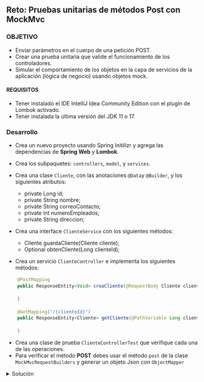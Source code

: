 ## Reto: Pruebas unitarias de métodos Post con MockMvc

### OBJETIVO

- Enviar parámetros en el cuerpo de una petición POST.
- Crear una prueba unitaria que valide el funcionamiento de los controladores.
- Simular el comportamiento de los objetos en la capa de servicios de la aplicación (lógica de negocio) usando objetos mock.

#### REQUISITOS
- Tener instalado el IDE IntelliJ Idea Community Edition con el plugin de Lombok activado.
- Tener instalada la última versión del JDK 11 o 17.


### Desarrollo
- Crea un nuevo proyecto usando Spring Initilizr y agrega las dependencias de **Spring Web** y **Lombok**.
- Crea los subpaquetes: `controllers`, `model`, y `services`.
- Crea una clase `Cliente`, con las anotaciones `@Data`y `@Builder`, y los siguientes atributos:
    - private Long id;
    - private String nombre;
    - private String correoContacto;
    - private int numeroEmpleados;
    - private String direccion;
- Crea una interface `ClienteService` con los siguientes métodos:
    - Cliente guardaCliente(Cliente cliente);
    - Optional<Cliente> obtenCliente(Long clienteId);
  
- Crea un servicio `ClienteController` e implementa los siguientes métodos:
```java
    @PostMapping
    public ResponseEntity<Void> creaCliente(@RequestBody Cliente cliente) {

    }

    @GetMapping("/{clienteId}")
    public ResponseEntity<Cliente> getCliente(@PathVariable Long clienteId) {

    }
```
- Crea una clase de prueba `ClienteControllerTest` que verifique cada una de las operaciones.
- Para verificar el método **POST** debes usar el método `post` de la clase `MockMvcRequestBuilders` y generar un objeto Json con `ObjectMapper`

<details>
	<summary>Solución</summary>

1. Crea un proyecto Maven usando Spring Initializr desde el IDE IntelliJ Idea.

2. En la ventana que se abre selecciona las siguientes opciones:
- Grupo, artefacto y nombre del proyecto.
- Tipo de proyecto: **Maven Project**.
- Lenguaje: **Java**.
- Forma de empaquetar la aplicación: **jar**.
- Versión de Java: **11**.

3. En la siguiente ventana elige **Spring Web** y **Lombok** como dependencias del proyecto. En automático se agregarán también las dependencias para realizar pruebas unitarias.

4. Dale un nombre y una ubicación al proyecto y presiona el botón *Finish*.

5. En el proyecto que se acaba de crear debes tener el siguiente paquete `org.bedu.java.backend.sesion7.reto2`. Dentro crea los subpaquetes: `controllers`, `model`, y `services`.

6. Dentro del paquete `model` crea una clase `Cliente` con los siguientes atributos, y las anotaciones `@Data` y `@Builder`:
```java
@Data
@Builder
public class Cliente {
    private Long id;
    private String nombre;
    private String correoContacto;
    private int numeroEmpleados;
    private String direccion;
}
```
7. En el paquete `services` crea una interface llamada `ClienteService`. Como no nos interesa implementar esta interface en este momento, la simularemos para realizar las pruebas unitarias.

```java
public class ClienteService {
}
```

8. Coloca dos métodos dentro de esta clase, uno para guardar a un `Cliente` y otro para recuperarlo por su id:
```java
public interface ClienteService {
    Cliente guardaCliente(Cliente cliente);

    Optional<Cliente> obtenCliente(Long clienteId);
}
```

9. En el paquete `controllers` agrega una clase `ClienteController` y decórala con `@RestController`. Esta clase será el punto de entrada de las peticiones y delegará sus funcionalidades a `ClienteService`:
```java
    @RestController
    @RequestMapping("/cliente")
    @RequiredArgsConstructor
    public class ClienteController {

    private final ClienteService clienteService;

    @PostMapping
    public ResponseEntity<Void> creaCliente(@RequestBody Cliente cliente) {

        Cliente clienteNuevo = clienteService.guardaCliente(cliente);

        return ResponseEntity.created(URI.create(String.valueOf(clienteNuevo.getId()))).build();
    }

    @GetMapping("/{clienteId}")
    public ResponseEntity<Cliente> getCliente(@PathVariable Long clienteId) {

        Optional<Cliente> clienteDb = clienteService.obtenCliente(clienteId);
        if (clienteDb.isEmpty()) {
            throw new ResponseStatusException(HttpStatus.NOT_FOUND, "El cliente especificado no existe.");
        }

        return ResponseEntity.ok(clienteDb.get());
    }
}
```

10. En el directorio de pruebas de Maven agrega una nueva clase llamada `ClienteControllerTest`.

11. Decora la nueva clase con la anotación `@WebMvcTest(ClienteController.class)`
```java
@WebMvcTest(ClienteController.class)
class ClienteControllerTest {

}
```

12. Agrega una instancia de tipo `MockMvc` y decórala con la anotación `@Autowired`:

```java
    @Autowired
    private MockMvc mockMvc;
```

13. Agrega una instancia de tipo `ClienteService` y decórala con la anotación `@MockBean`:

```java
    @MockBean
    private ClienteService clienteService;
```

14. Crea un método llamado `obtenClienteTest`y decóralo con la anotación `@Test`:
```java
   @Test
    public void obtenClienteTest() throws Exception {
        
    }
```

15. Dentro de este método indica el comportamiento que tendrá el objeto mock `clienteService` al invocar a su método `obtenCliente`. En este caso debe regresar un objeto de tipo `Optional<Cliente>`:
```java
  given(clienteService.obtenCliente(anyLong())).willReturn(Optional.of(Cliente.builder().id(1L).nombre("Nombre").correoContacto("cliente@contacto.com").build()));
```

16. Por último, usa el método `perform` de la instancia de `mockMvc` para simular una petición **GET**. Valida que los resutados regrsados son igual a los esperados.
```java
        mockMvc.perform(get("/cliente/1")
                .content(MediaType.APPLICATION_JSON_VALUE))
                .andExpect(status().isOk())
                .andExpect(content().contentTypeCompatibleWith(MediaType.APPLICATION_JSON))
                .andExpect(jsonPath("$.id", is(1)))
                .andExpect(jsonPath("$.correoContacto", is("cliente@contacto.com")))
                .andExpect(jsonPath("$.nombre", is("Nombre")));
```

El método completo queda de la siguiente forma:

```java
    @Test
    void obtenClienteTest() throws Exception {

        given(clienteService.obtenCliente(anyLong())).willReturn(Optional.of(Cliente.builder().id(1L).nombre("Nombre").correoContacto("cliente@contacto.com").build()));

        mockMvc.perform(get("/cliente/1")
                .content(MediaType.APPLICATION_JSON_VALUE))
                .andExpect(status().isOk())
                .andExpect(content().contentTypeCompatibleWith(MediaType.APPLICATION_JSON))
                .andExpect(jsonPath("$.id", is(1)))
                .andExpect(jsonPath("$.correoContacto", is("cliente@contacto.com")))
                .andExpect(jsonPath("$.nombre", is("Nombre")));
    }
```
17.Crea un método llamado `creaClienteTest`y decóralo con la anotación `@Test`:
```java
   @Test
    public void creaClienteTest() throws Exception {
        
    }
```

18. Dentro de este método indica el comportamiento que tendrá el objeto mock `clienteService` al invocar a su método `guardaCliente`. En este caso debe regresar un objeto de tipo `Cliente`:
```java
Cliente clienteParametro = Cliente.builder().nombre("Nombre").direccion("Direccion").numeroEmpleados(10).correoContacto("contacto@cliente.com").build();
Cliente clienteRespuesta = Cliente.builder().id(1L).nombre("Nombre").direccion("Direccion").numeroEmpleados(10).correoContacto("contacto@cliente.com").build();

given(clienteService.guardaCliente(clienteParametro)).willReturn(clienteRespuesta);
```

19. Por último, usa el método `perform` de la instancia de `mockMvc` para simular una petición **GET**. Valida que los resutados regrsados son igual a los esperados.
```java
        mockMvc.perform(post("/cliente")
                .contentType(MediaType.APPLICATION_JSON)
                .content(new ObjectMapper().writeValueAsString(clienteParametro)))
                .andExpect(status().isCreated());
```

El método completo queda de la siguiente forma:

```java
    @Test
    void creaClienteTest() throws Exception {
        Cliente clienteParametro = Cliente.builder().nombre("Nombre").direccion("Direccion").numeroEmpleados(10).correoContacto("contacto@cliente.com").build();
        Cliente clienteRespuesta = Cliente.builder().id(1L).nombre("Nombre").direccion("Direccion").numeroEmpleados(10).correoContacto("contacto@cliente.com").build();

        given(clienteService.guardaCliente(clienteParametro)).willReturn(clienteRespuesta);

        mockMvc.perform(post("/cliente")
                .contentType(MediaType.APPLICATION_JSON)
                .content(new ObjectMapper().writeValueAsString(clienteParametro)))
                .andExpect(status().isCreated());
    }
```

20. Ejecuta la prueba. Debes ver el siguiente resultado en la consola de IntelliJ:

![imagen](img/img_01.png)

</details>

